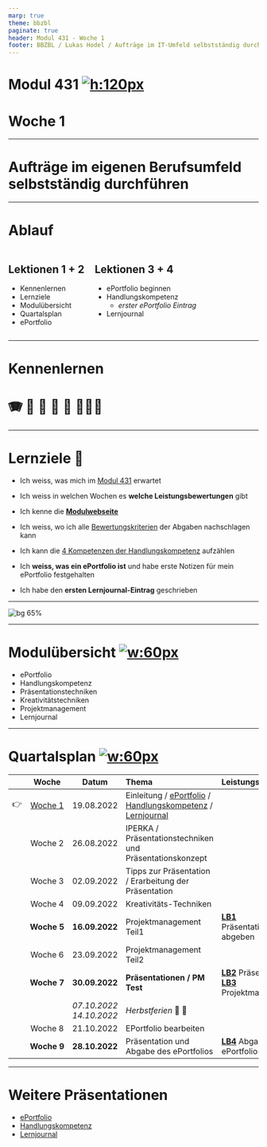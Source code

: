 ```yaml
---
marp: true
theme: bbzbl
paginate: true
header: Modul 431 - Woche 1
footer: BBZBL / Lukas Hodel / Aufträge im IT-Umfeld selbstständig durchführen
---
```


<!-- _class: cover -->

# Modul 431 [![h:120px](./images/qrcode-modulidentifikation.svg)](https://codingluke.github.io/bbzbl-modul-431/docs/)
# <!--fit--> Woche 1

---

<!-- _class: big -->

# **Aufträge** im eigenen Berufsumfeld **selbstständig durchführen**

---

# Ablauf

<div class="columns"><div>

## Lektionen **1 + 2**

- Kennenlernen
- Lernziele
- Modulübersicht
- Quartalsplan
- ePortfolio

</div><div>

## Lektionen **3 + 4**

- ePortfolio beginnen
- Handlungskompetenz
  - _erster ePortfolio Eintrag_
- Lernjournal

</div></div>

---

<!-- _class: big -->

# Kennenlernen
# <!--fit--> :accordion: :guitar: :climbing: :runner: :lotus_position: :family_man_woman_girl:  

---

# Lernziele :dart:

- Ich weiss, was mich im [Modul 431](https://codingluke.github.io/bbzbl-modul-431/docs/) erwartet

- Ich weiss in welchen Wochen es **welche Leistungsbewertungen** gibt
- Ich kenne die **[Modulwebseite](https://codingluke.github.io/bbzbl-modul-431)**
- Ich weiss, wo ich alle [Bewertungskriterien](https://codingluke.github.io/bbzbl-modul-431/docs/beurteilungen) der Abgaben nachschlagen kann
- Ich kann die [4 Kompetenzen der Handlungskompetenz](https://codingluke.github.io/bbzbl-modul-431/docs/themen/handlungskompetenz#4-kompetenzen) aufzählen
- Ich **weiss, was ein ePortfolio ist** und habe erste Notizen für mein ePortfolio festgehalten
- Ich habe den **ersten Lernjournal-Eintrag** geschrieben

---

![bg 65%](./images/missverstaendnis-baum.jpg)

---

# Modulübersicht [![w:60px](./images/qrcode-themen.svg)](https://codingluke.github.io/bbzbl-modul-431/docs/themen/)

- ePortfolio
- Handlungskompetenz
- Präsentationstechniken
- Kreativitätstechniken
- Projektmanagement
- Lernjournal

---

# Quartalsplan [![w:60px](./images/qrcode-lektionen.svg)](https://codingluke.github.io/bbzbl-modul-431/docs/lektionen/)

<div style="font-size: 1rem">

||Woche | Datum | Thema | Leistungsbewertung
:---:|:---:|:---:|:---|:---
:point_right:|[Woche&nbsp;1](./woche-1.md) | 19.08.2022 | Einleitung / [ePortfolio](../themen/eportfolio.md) / [Handlungskompetenz](../themen/handlungskompetenz.md) / [Lernjournal](../themen/lernjournal.md) | 
||Woche&nbsp;2 | 26.08.2022 | IPERKA / Präsentationstechniken und Präsentationskonzept | 
||Woche&nbsp;3 | 02.09.2022 | Tipps zur Präsentation / Erarbeitung der Präsentation | 
||Woche&nbsp;4 | 09.09.2022 | Kreativitäts-Techniken | 
||**Woche&nbsp;5** | **16.09.2022** | Projektmanagement Teil1 | [**LB1**](../beurteilungen/LB1.md) Präsentationskonzept abgeben
||Woche&nbsp;6 | 23.09.2022 | Projektmanagement Teil2 | 
||**Woche&nbsp;7** | **30.09.2022** | **Präsentationen / PM Test** | [**LB2**](../beurteilungen/LB2.md) Präsentation<br/>[**LB3**](../beurteilungen/LB3.md) Projektmanagement
 ||| _07.10.2022_<br/>_14.10.2022_| _Herbstferien_ :roller_coaster: :ferris_wheel: | 
||Woche&nbsp;8 | 21.10.2022 | EPortfolio bearbeiten | 
||**Woche&nbsp;9** | **28.10.2022** | Präsentation und Abgabe des ePortfolios | [**LB4**](../beurteilungen/LB4.md) Abgabe ePortfolio

</div>

---

# Weitere Präsentationen

- [ePortfolio](https://codingluke.github.io/bbzbl-modul-431/slides/eportfolio)
- [Handlungskompetenz](https://codingluke.github.io/bbzbl-modul-431/slides/handlungskompetenz)
- [Lernjournal](https://codingluke.github.io/bbzbl-modul-431/slides/lernjournal)
